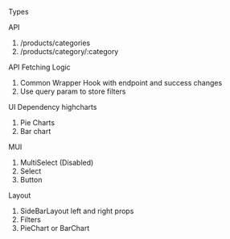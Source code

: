 Types

API

1. /products/categories
2. /products/category/:category


API Fetching Logic

1. Common Wrapper Hook with endpoint and success changes
2. Use query param to store filters


UI Dependency
highcharts
1. Pie Charts
2. Bar chart


MUI
1. MultiSelect (Disabled)
2. Select
3. Button

Layout

1. SideBarLayout
    left and right props
2. Filters
3. PieChart or BarChart